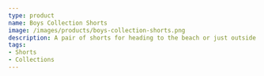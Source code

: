 ```yaml
---
type: product
name: Boys Collection Shorts
image: /images/products/boys-collection-shorts.png
description: A pair of shorts for heading to the beach or just outside to cool off.
tags:
- Shorts
- Collections
---
```

